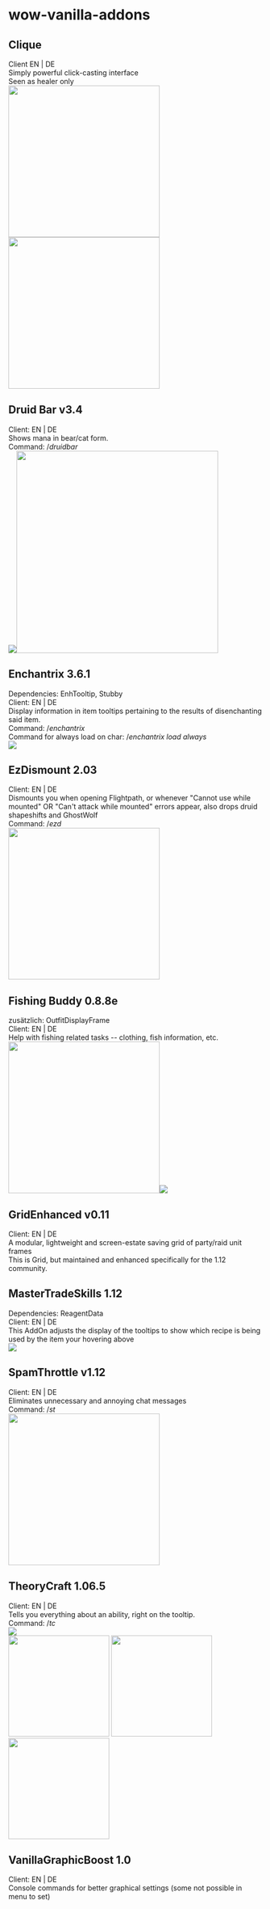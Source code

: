 # wow-vanilla-addons<br>

## Clique
Client EN | DE<br>
Simply powerful click-casting interface<br>
Seen as healer only<br>
<img src="https://image.ibb.co/jQHy8Q/clique01.jpg" width="300"/><img src="https://image.ibb.co/mRQUF5/clique02.jpg" width="300"/>

## Druid Bar v3.4
Client: EN | DE<br>
Shows mana in bear/cat form.<br>
Command: /*druidbar*<br>
<img src="https://image.ibb.co/ijT7yQ/druidbar01.jpg"/><img src="https://image.ibb.co/keRGsk/druidbar02.jpg" width="400"/>

## Enchantrix 3.6.1
Dependencies: EnhTooltip, Stubby<br>
Client: EN | DE<br>
Display information in item tooltips pertaining to the results of disenchanting said item.<br>
Command: /*enchantrix*<br>
Command for always load on char: /*enchantrix load always*<br>
<img src="https://image.ibb.co/nCe855/enchantrix01.jpg"/>

## EzDismount 2.03
Client: EN | DE<br>
Dismounts you when opening Flightpath, or whenever "Cannot use while mounted" OR "Can't attack while mounted" errors appear, also drops druid shapeshifts and GhostWolf<br>
Command: /*ezd*<br>
<img src="https://image.ibb.co/mTHBA5/ezdismount.jpg" width="300"/>
## Fishing Buddy 0.8.8e
zusätzlich: OutfitDisplayFrame<br>
Client: EN | DE<br>
Help with fishing related tasks -- clothing, fish information, etc.<br>
<img src="https://image.ibb.co/jk8cf5/fishingbuddy1.jpg" width="300"/><img src="https://image.ibb.co/mBycf5/fishingbuddy2.jpg"/>

## GridEnhanced v0.11
Client: EN | DE<br>
A modular, lightweight and screen-estate saving grid of party/raid unit frames<br>
This is Grid, but maintained and enhanced specifically for the 1.12 community.<br>

## MasterTradeSkills 1.12
Dependencies: ReagentData<br>
Client: EN | DE<br>
This AddOn adjusts the display of the tooltips to show which recipe is being used by the item your hovering above<br>
<img src="https://image.ibb.co/gxv17k/mastertradeskills.jpg"/>

## SpamThrottle v1.12
Client: EN | DE<br>
Eliminates unnecessary and annoying chat messages<br>
Command: /*st*<br>
<img src="https://image.ibb.co/h6cZdQ/spamthrottle.jpg" width="300"/>

## TheoryCraft 1.06.5
Client: EN | DE<br>
Tells you everything about an ability, right on the tooltip.<br>
Command: /*tc*<br>
<img src="https://image.ibb.co/f2w9f5/theorycraft02.jpg"/><br>
<img src="https://image.ibb.co/hNbmSk/theorycraft03.jpg" width="200"/>
<img src="https://image.ibb.co/kSYBtQ/theorycraft04.jpg" width="200"/>
<img src="https://image.ibb.co/kneUf5/theorycraft05.jpg" width="200"/>
## VanillaGraphicBoost 1.0
Client: EN | DE<br>
Console commands for better graphical settings (some not possible in menu to set)<br>
